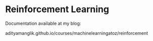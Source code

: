 # Reinforcement Learning

Documentation available at my blog:

adityamanglik.github.io/courses/machinelearningatoz/reinforcement
